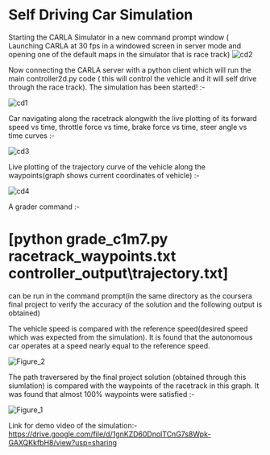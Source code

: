 
# Self Driving Car Simulation
Starting the CARLA Simulator in a new command prompt window ( Launching CARLA at 30 fps in a windowed screen in server mode and opening one of the default maps in the simulator that is race track)
![cd2](https://user-images.githubusercontent.com/65862893/119714852-f7f43480-be80-11eb-88aa-45cf445924da.JPG)

Now connecting the CARLA server with a python client which will run the main controller2d.py code ( this will control the vehicle and it will self drive through the race track). The simulation has been started! :-

![cd1](https://user-images.githubusercontent.com/65862893/119715102-40135700-be81-11eb-8c01-3e7647c166b9.JPG)




Car navigating along the racetrack alongwith the live plotting of its forward speed vs time, throttle force vs time, brake force vs time, steer angle vs time curves :-

![cd3](https://user-images.githubusercontent.com/65862893/119716139-6be30c80-be82-11eb-98a7-f687e9eaa728.JPG)

Live plotting of the trajectory curve of the vehicle along the waypoints(graph shows current coordinates of vehicle) :-

![cd4](https://user-images.githubusercontent.com/65862893/119716853-3854b200-be83-11eb-8c4c-9b6225542751.JPG)


A grader command :-
# [python grade_c1m7.py racetrack_waypoints.txt controller_output\trajectory.txt] 
can be run in the command prompt(in the same directory as the coursera final project to verify the accuracy of the solution and the following output is obtained)

The vehicle speed is compared with the reference speed(desired speed which was expected from the simulation). It is found that the autonomous car operates at a speed nearly equal to the reference speed.

![Figure_2](https://user-images.githubusercontent.com/65862893/119717153-92557780-be83-11eb-866a-10694a0868f9.png)

The path traversered by the final project solution (obtained through this siumlation) is compared with the waypoints of the racetrack in this graph. It was found that almost 100% waypoints were satisfied :-

![Figure_1](https://user-images.githubusercontent.com/65862893/119722957-88834280-be8a-11eb-90b5-433a7b49e0e8.png)

Link for demo video of the simulation:-
https://drive.google.com/file/d/1gnKZD60DnolTCnG7s8Wpk-GAXQKkfbH8/view?usp=sharing





